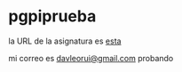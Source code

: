 # pgpiprueba
la URL de la asignatura es [esta](http://www.dte.us.es/)

mi correo es davleorui@gmail.com
probando
